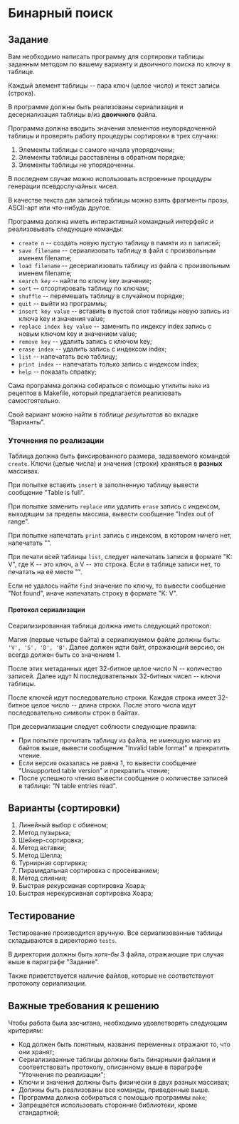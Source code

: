 # Бинарный поиск

## Задание

Вам необходимо написать программу для сортировки таблицы заданным методом
по вашему варианту и двоичного поиска по ключу в таблице.

Каждый элемент таблицы -- пара ключ (целое число) и текст записи (строка).

В программе должны быть реализованы сериализация и десериализация таблицы в/из **двоичного** файла.

Программа должна вводить значения элементов неупорядоченной таблицы и проверять
работу процедуры сортировки в трех случаях:

1. Элементы таблицы с самого начала упорядочены;
2. Элементы таблицы расставлены в обратном порядке;
3. Элементы таблицы не упорядоченны.

В последнем случае можно использовать встроенные процедуры генерации псевдослучайных
чисел.

В качестве текста для записей таблицы можно взять фрагменты прозы, ASCII-арт или
что-нибудь другое.

Программа должна иметь интерактивный командный интерфейс и реализовывать следующие команды:

- `create n` -- создать новую пустую таблицу в памяти из n записей;
- `save filename` -- сериализовать таблицу в файл с произвольным именем filename;
- `load filename` -- десериализовать таблицу из файла с произвольным именем filename;
- `search key` -- найти по ключу key значение;
- `sort` -- отсортировать таблицу по ключам;
- `shuffle` -- перемешать таблицу в случайном порядке;
- `quit` -- выйти из программы;
- `insert key value` -- вставить в пустой слот таблицы новую запись из ключа key и значения value;
- `replace index key value` -- заменить по индексу index запись с новым ключом key и значением value;
- `remove key` -- удалить запись с ключом key;
- `erase index` -- удалить запись с индексом index;
- `list` -- напечатать всю таблицу;
- `print index` -- напечатать только запись с индексом index;
- `help` -- показать справку;

Сама программа должна собираться с помощью утилиты `make` из рецептов в Makefile,
который предлагается реализовать самостоятельно.

Свой вариант можно найти в _таблице результатов_ во вкладке "Варианты".

### Уточнения по реализации

Таблица должна быть фиксированного размера, задаваемого командой `create`.
Ключи (целые числа) и значения (строки) храняться в **разных** массивах.

При попытке вставить `insert` в заполненную таблицу вывести сообщение "Table is full".

При попытке заменить `replace` или удалить `erase` запись с индексом, выходящим за пределы массива, вывести сообщение "Index out of range".

При попытке напечатать `print` запись с индексом, в котором ничего нет, напечатать "<Empty>".

При печати всей таблицы `list`, следует напечатать записи в формате "K: V", где K -- это ключ, а V -- это строка. Если в таблице записи нет, то печатать на её месте "<Empty>".

Если не удалось найти `find` значение по ключу, то вывести сообщение "Not found", иначе
напечатать строку в формате "K: V".

#### Протокол сериализации

Сеарилизированная таблица должна иметь следующий протокол:

Магия (первые четыре байта) в сериализуемом файле должны быть: `'V', 'S', 'D', 'B'`.
Далее должен идти байт, отражающий версию, он всегда должен быть со значением 1.

После этих метаданных идет 32-битное целое число N -- количество записей.
Далее идут N последовательных 32-битных чисел -- ключи таблицы.

После ключей идут последовательно строки. Каждая строка имеет 32-битное целое число --
длина строки. После этого числа идут последовательно символы строк в байтах.

При десериализации следует соблюсти следующие правила:

- При попытке прочитать таблицу из файла, не имеющую магию из байтов выше, вывести сообщение "Invalid table format" и прекратить чтение.
- Если версия оказалась не равна 1, то вывести сообщение "Unsupported table version" и
прекратить чтение;
- После успешного чтения вывести сообщение о количестве записей в таблице: "N table entries read".

## Варианты (сортировки)

1. Линейный выбор с обменом;
2. Метод пузырька;
3. Шейкер-сортировка;
4. Метод вставки;
5. Метод Шелла;
6. Турнирная сортирвка;
7. Пирамидальная сортировка с просеиванием;
8. Метод слияния;
9. Быстрая рекурсивная сортировка Хоара;
10. Быстрая нерекурсивная сортировка Хоара;

## Тестирование

Тестирование производится вручную. Все сериализованные таблицы складываются в
директорию `tests`.

В директории должны быть *хотя-бы* 3 файла, отражающие три случая выше в параграфе
"Задание".

Также приветствуется наличие файлов, которые не соответствуют протоколу сериализации.

## Важные требования к решению

Чтобы работа была засчитана, необходимо удовлетворять следующим критериям:
- Код должен быть понятным, названия переменных отражают то, что они хранят;
- Сериализиванные таблицы должны быть бинарными файлами и соответствовать протоколу,
описанному выше в параграфе "Уточнения по реализации";
- Ключи и значения должны быть физически в двух разных массивах;
- Должны быть реализованы все команды, приведенные выше.
- Программа должна собираться с помощью программы `make`;
- Запрещается использовать сторонние библиотеки, кроме стандартной;
